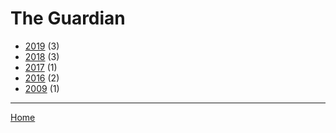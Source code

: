 # The Guardian

  * [2019](./the-guardian-2019.md) (3)
  * [2018](./the-guardian-2018.md) (3)
  * [2017](./the-guardian-2017.md) (1)
  * [2016](./the-guardian-2016.md) (2)
  * [2009](./the-guardian-2009.md) (1)

----

[Home](../index.md)
